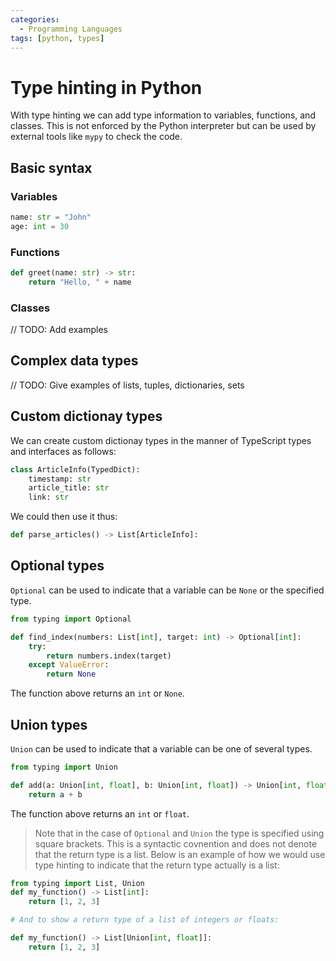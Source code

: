 ```yaml
---
categories:
  - Programming Languages
tags: [python, types]
---
```


# Type hinting in Python

With type hinting we can add type information to variables, functions, and classes. This is not enforced by the Python interpreter but can be used by external tools like `mypy` to check the code.

## Basic syntax

### Variables

```py
name: str = "John"
age: int = 30
```

### Functions

```py
def greet(name: str) -> str:
    return "Hello, " + name
```

### Classes

// TODO: Add examples

## Complex data types

// TODO: Give examples of lists, tuples, dictionaries, sets

## Custom dictionay types

We can create custom dictionay types in the manner of TypeScript types and interfaces as follows:

```py
class ArticleInfo(TypedDict):
    timestamp: str
    article_title: str
    link: str
```

We could then use it thus:

```py
def parse_articles() -> List[ArticleInfo]:
```

## Optional types

`Optional` can be used to indicate that a variable can be `None` or the specified type.

```py
from typing import Optional

def find_index(numbers: List[int], target: int) -> Optional[int]:
    try:
        return numbers.index(target)
    except ValueError:
        return None
```

The function above returns an `int` or `None`.

## Union types

`Union` can be used to indicate that a variable can be one of several types.

```py
from typing import Union

def add(a: Union[int, float], b: Union[int, float]) -> Union[int, float]:
    return a + b
```

The function above returns an `int` or `float`.

> Note that in the case of `Optional` and `Union` the type is specified using square brackets. This is a syntactic covnention and does not denote that the return type is a list. Below is an example of how we would use type hinting to indicate that the return type actually is a list:

```py
from typing import List, Union
def my_function() -> List[int]:
    return [1, 2, 3]

# And to show a return type of a list of integers or floats:

def my_function() -> List[Union[int, float]]:
    return [1, 2, 3]
```
